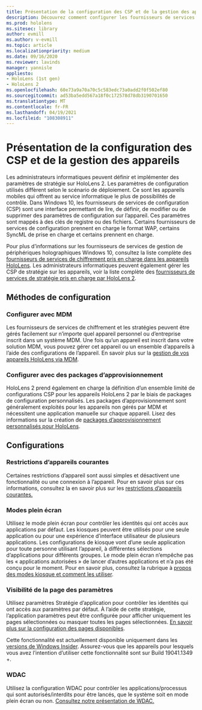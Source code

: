 ```yaml
---
title: Présentation de la configuration des CSP et de la gestion des appareils
description: Découvrez comment configurer les fournisseurs de services de chiffrement, de stratégie et de gestion des appareils à l’aide de packages de configuration et de gestion des appareils mobiles.
ms.prod: hololens
ms.sitesec: library
author: evmill
ms.author: v-evmill
ms.topic: article
ms.localizationpriority: medium
ms.date: 09/16/2020
ms.reviewer: lavinds
manager: yannisle
appliesto:
- HoloLens (1st gen)
- HoloLens 2
ms.openlocfilehash: 60e73a9a70a70c5c583edc73a0add2f0f502ef80
ms.sourcegitcommit: ad53ba5edd567a18f0c172578d78db3190701650
ms.translationtype: MT
ms.contentlocale: fr-FR
ms.lasthandoff: 04/19/2021
ms.locfileid: "108308911"
---
```

# <a name="configure-csps-and-device-management-overview"></a>Présentation de la configuration des CSP et de la gestion des appareils

Les administrateurs informatiques peuvent définir et implémenter des paramètres de stratégie sur HoloLens 2. Les paramètres de configuration utilisés diffèrent selon le scénario de déploiement. Ce sont les appareils mobiles qui offrent au service informatique le plus de possibilités de contrôle. Dans Windows 10, les fournisseurs de services de configuration (CSP) sont une interface permettant de lire, de définir, de modifier ou de supprimer des paramètres de configuration sur l’appareil. Ces paramètres sont mappés à des clés de registre ou des fichiers. Certains fournisseurs de services de configuration prennent en charge le format WAP, certains SyncML de prise en charge et certains prennent en charge.

Pour plus d’informations sur les fournisseurs de services de gestion de périphériques holographiques Windows 10, consultez la liste complète des [fournisseurs de services de chiffrement pris en charge dans les appareils HoloLens](https://docs.microsoft.com/windows/client-management/mdm/configuration-service-provider-reference#hololens).
Les administrateurs informatiques peuvent également gérer les CSP de stratégie sur les appareils, voir la liste complète des [fournisseurs de services de stratégie pris en charge par HoloLens 2](https://docs.microsoft.com/windows/client-management/mdm/policy-csps-supported-by-hololens2).

## <a name="configuration-methods"></a>Méthodes de configuration

### <a name="configure-with-mdm"></a>Configurer avec MDM

Les fournisseurs de services de chiffrement et les stratégies peuvent être gérés facilement sur n’importe quel appareil personnel ou d’entreprise inscrit dans un système MDM. Une fois qu’un appareil est inscrit dans votre solution MDM, vous pouvez gérer cet appareil ou un ensemble d’appareils à l’aide des configurations de l’appareil. En savoir plus sur la [gestion de vos appareils HoloLens via MDM](hololens-mdm-configure.md).

### <a name="configure-with-provisioning-packages"></a>Configurer avec des packages d’approvisionnement

HoloLens 2 prend également en charge la définition d’un ensemble limité de configurations CSP pour les appareils HoloLens 2 par le biais de packages de configuration personnalisés. Les packages d’approvisionnement sont généralement exploités pour les appareils non gérés par MDM et nécessitent une application manuelle sur chaque appareil. Lisez des informations sur la création de [packages d’approvisionnement personnalisés pour HoloLens](https://docs.microsoft.com/hololens/hololens-provisioning).

## <a name="configurations"></a>Configurations

### <a name="common-device-restrictions"></a>Restrictions d’appareils courantes

Certaines restrictions d’appareil sont aussi simples et désactivent une fonctionnalité ou une connexion à l’appareil. Pour en savoir plus sur ces informations, consultez la en savoir plus sur les [restrictions d’appareils courantes.](hololens-common-device-restrictions.md)

### <a name="kiosk-modes"></a>Modes plein écran

Utilisez le mode plein écran pour contrôler les identités qui ont accès aux applications par défaut. Les kiosques peuvent être utilisés pour une seule application ou pour une expérience d’interface utilisateur de plusieurs applications. Les configurations de kiosque vont d’une seule application pour toute personne utilisant l’appareil, à différentes sélections d’applications pour différents groupes. Le mode plein écran n’empêche pas les « applications autorisées » de lancer d’autres applications et n’a pas été conçu pour le moment. Pour en savoir plus, consultez la rubrique à [propos des modes kiosque et comment les utiliser](hololens-kiosk.md).

### <a name="settings-page-visibility"></a>Visibilité de la page des paramètres

Utilisez paramètres Stratégie d’application pour contrôler les identités qui ont accès aux paramètres par défaut. À l’aide de cette stratégie, l’application paramètres peut être configurée pour afficher uniquement les pages sélectionnées ou masquer toutes les pages sélectionnées. [En savoir plus sur la configuration des pages disponibles](settings-uri-list.md).

Cette fonctionnalité est actuellement disponible uniquement dans les [versions de Windows Insider](hololens-insider.md). Assurez-vous que les appareils pour lesquels vous avez l’intention d’utiliser cette fonctionnalité sont sur Build 19041.1349 +.

### <a name="wdac"></a>WDAC

Utilisez la configuration WDAC pour contrôler les applications/processus qui sont autorisés/interdits pour être lancés, que le système soit en mode plein écran ou non.
[Consultez notre présentation de WDAC.](windows-defender-application-control-wdac.md)

